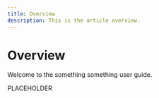 ```yaml
---
title: Overview
description: This is the article overview.
---
```


# Overview

Welcome to the something something user guide.

PLACEHOLDER

<!--
This is the landing page of the user guide. It should be the first list item in the TOC.md file.

See other user landing pages to get ideas.
-->
